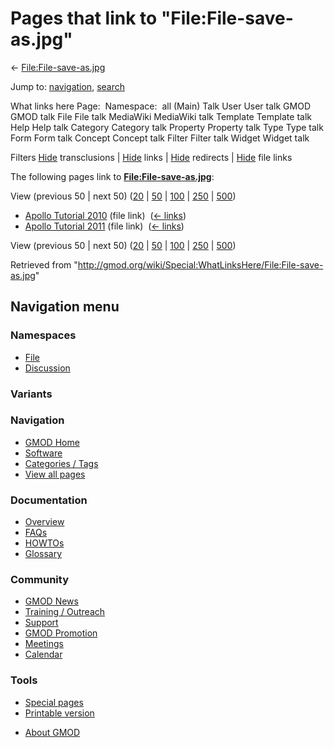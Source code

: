 <div id="mw-page-base" class="noprint">

</div>

<div id="mw-head-base" class="noprint">

</div>

<div id="content" class="mw-body" role="main">

<span id="top"></span>

<div id="mw-js-message" style="display:none;">

</div>



# <span dir="auto">Pages that link to "File:File-save-as.jpg"</span>

<div id="bodyContent">

<div id="contentSub">

←
[File:File-save-as.jpg](/wiki/File:File-save-as.jpg "File:File-save-as.jpg")

</div>

<div id="jump-to-nav" class="mw-jump">

Jump to: [navigation](#mw-navigation), [search](#p-search)

</div>

<div id="mw-content-text">

What links here Page:  Namespace:  all (Main) Talk User User talk GMOD
GMOD talk File File talk MediaWiki MediaWiki talk Template Template talk
Help Help talk Category Category talk Property Property talk Type Type
talk Form Form talk Concept Concept talk Filter Filter talk Widget
Widget talk

Filters
[Hide](/mediawiki/index.php?title=Special:WhatLinksHere/File:File-save-as.jpg&hidetrans=1 "Special:WhatLinksHere/File:File-save-as.jpg")
transclusions \|
[Hide](/mediawiki/index.php?title=Special:WhatLinksHere/File:File-save-as.jpg&hidelinks=1 "Special:WhatLinksHere/File:File-save-as.jpg")
links \|
[Hide](/mediawiki/index.php?title=Special:WhatLinksHere/File:File-save-as.jpg&hideredirs=1 "Special:WhatLinksHere/File:File-save-as.jpg")
redirects \|
[Hide](/mediawiki/index.php?title=Special:WhatLinksHere/File:File-save-as.jpg&hideimages=1 "Special:WhatLinksHere/File:File-save-as.jpg")
file links

The following pages link to
**[File:File-save-as.jpg](/wiki/File:File-save-as.jpg "File:File-save-as.jpg")**:

View (previous 50 \| next 50)
([20](/mediawiki/index.php?title=Special:WhatLinksHere/File:File-save-as.jpg&limit=20 "Special:WhatLinksHere/File:File-save-as.jpg")
\|
[50](/mediawiki/index.php?title=Special:WhatLinksHere/File:File-save-as.jpg&limit=50 "Special:WhatLinksHere/File:File-save-as.jpg")
\|
[100](/mediawiki/index.php?title=Special:WhatLinksHere/File:File-save-as.jpg&limit=100 "Special:WhatLinksHere/File:File-save-as.jpg")
\|
[250](/mediawiki/index.php?title=Special:WhatLinksHere/File:File-save-as.jpg&limit=250 "Special:WhatLinksHere/File:File-save-as.jpg")
\|
[500](/mediawiki/index.php?title=Special:WhatLinksHere/File:File-save-as.jpg&limit=500 "Special:WhatLinksHere/File:File-save-as.jpg"))

- [Apollo Tutorial
  2010](/wiki/Apollo_Tutorial_2010 "Apollo Tutorial 2010") (file link) ‎
  <span class="mw-whatlinkshere-tools">([←
  links](/mediawiki/index.php?title=Special:WhatLinksHere&target=Apollo+Tutorial+2010 "Special:WhatLinksHere"))</span>
- [Apollo Tutorial
  2011](/wiki/Apollo_Tutorial_2011 "Apollo Tutorial 2011") (file link) ‎
  <span class="mw-whatlinkshere-tools">([←
  links](/mediawiki/index.php?title=Special:WhatLinksHere&target=Apollo+Tutorial+2011 "Special:WhatLinksHere"))</span>

View (previous 50 \| next 50)
([20](/mediawiki/index.php?title=Special:WhatLinksHere/File:File-save-as.jpg&limit=20 "Special:WhatLinksHere/File:File-save-as.jpg")
\|
[50](/mediawiki/index.php?title=Special:WhatLinksHere/File:File-save-as.jpg&limit=50 "Special:WhatLinksHere/File:File-save-as.jpg")
\|
[100](/mediawiki/index.php?title=Special:WhatLinksHere/File:File-save-as.jpg&limit=100 "Special:WhatLinksHere/File:File-save-as.jpg")
\|
[250](/mediawiki/index.php?title=Special:WhatLinksHere/File:File-save-as.jpg&limit=250 "Special:WhatLinksHere/File:File-save-as.jpg")
\|
[500](/mediawiki/index.php?title=Special:WhatLinksHere/File:File-save-as.jpg&limit=500 "Special:WhatLinksHere/File:File-save-as.jpg"))

</div>

<div class="printfooter">

Retrieved from
"<http://gmod.org/wiki/Special:WhatLinksHere/File:File-save-as.jpg>"

</div>

<div id="catlinks" class="catlinks catlinks-allhidden">

</div>

<div class="visualClear">

</div>

</div>

</div>

<div id="mw-navigation">

## Navigation menu

<div id="mw-head">



<div id="left-navigation">

<div id="p-namespaces" class="vectorTabs" role="navigation"
aria-labelledby="p-namespaces-label">

### Namespaces

- <span id="ca-nstab-image"><a href="/wiki/File:File-save-as.jpg" accesskey="c"
  title="View the file page [c]">File</a></span>
- <span id="ca-talk"><a
  href="/mediawiki/index.php?title=File_talk:File-save-as.jpg&amp;action=edit&amp;redlink=1"
  accesskey="t"
  title="Discussion about the content page [t]">Discussion</a></span>

</div>

<div id="p-variants" class="vectorMenu emptyPortlet" role="navigation"
aria-labelledby="p-variants-label">

### 

### Variants[](#)

<div class="menu">

</div>

</div>

</div>

<div id="right-navigation">





</div>



</div>

</div>

</div>

<div id="mw-panel">

<div id="p-logo" role="banner">

<a href="/wiki/Main_Page"
style="background-image: url(http://gmod.org/images/GMOD-cogs.png);"
title="Visit the main page"></a>

</div>

<div id="p-Navigation" class="portal" role="navigation"
aria-labelledby="p-Navigation-label">

### Navigation

<div class="body">

- <span id="n-GMOD-Home">[GMOD Home](/wiki/Main_Page)</span>
- <span id="n-Software">[Software](/wiki/GMOD_Components)</span>
- <span id="n-Categories-.2F-Tags">[Categories /
  Tags](/wiki/Categories)</span>
- <span id="n-View-all-pages">[View all
  pages](/wiki/Special:AllPages)</span>

</div>

</div>

<div id="p-Documentation" class="portal" role="navigation"
aria-labelledby="p-Documentation-label">

### Documentation

<div class="body">

- <span id="n-Overview">[Overview](/wiki/Overview)</span>
- <span id="n-FAQs">[FAQs](/wiki/Category:FAQ)</span>
- <span id="n-HOWTOs">[HOWTOs](/wiki/Category:HOWTO)</span>
- <span id="n-Glossary">[Glossary](/wiki/Glossary)</span>

</div>

</div>

<div id="p-Community" class="portal" role="navigation"
aria-labelledby="p-Community-label">

### Community

<div class="body">

- <span id="n-GMOD-News">[GMOD News](/wiki/GMOD_News)</span>
- <span id="n-Training-.2F-Outreach">[Training /
  Outreach](/wiki/Training_and_Outreach)</span>
- <span id="n-Support">[Support](/wiki/Support)</span>
- <span id="n-GMOD-Promotion">[GMOD
  Promotion](/wiki/GMOD_Promotion)</span>
- <span id="n-Meetings">[Meetings](/wiki/Meetings)</span>
- <span id="n-Calendar">[Calendar](/wiki/Calendar)</span>

</div>

</div>

<div id="p-tb" class="portal" role="navigation"
aria-labelledby="p-tb-label">

### Tools

<div class="body">

- <span id="t-specialpages"><a href="/wiki/Special:SpecialPages" accesskey="q"
  title="A list of all special pages [q]">Special pages</a></span>
- <span id="t-print"><a
  href="/mediawiki/index.php?title=Special:WhatLinksHere/File:File-save-as.jpg&amp;printable=yes"
  rel="alternate" accesskey="p"
  title="Printable version of this page [p]">Printable version</a></span>

</div>

</div>

</div>

</div>

<div id="footer" role="contentinfo">

- <span id="footer-places-about">[About
  GMOD](/wiki/GMOD:About "GMOD:About")</span>

<!-- -->






</div>
